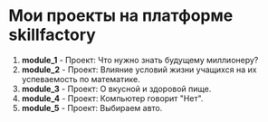 # Мои проекты на платформе skillfactory

1. **module_1** - Проект: Что нужно знать будущему миллионеру?
2. **module_2** - Проект: Влияние условий жизни учащихся на их успеваемость по математике.
3. **module_3** - Проект: О вкусной и здоровой пище.
4. **module_4** - Проект: Компьютер говорит "Нет".
5. **module_5** - Проект: Выбираем авто.
